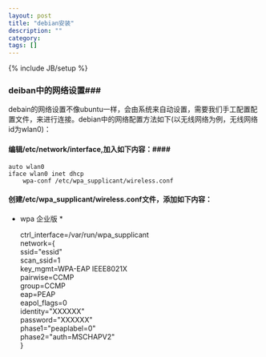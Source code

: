 ```yaml
---
layout: post
title: "debian安装"
description: ""
category: 
tags: []
---
```

{% include JB/setup %}
### deiban中的网络设置###
debain的网络设置不像ubuntu一样，会由系统来自动设置，需要我们手工配置配置文件，来进行连接。debian中的网络配置方法如下(以无线网络为例，无线网络id为wlan0)：
#### 编辑/etc/network/interface,加入如下内容：####

    auto wlan0  
    iface wlan0 inet dhcp  
        wpa-conf /etc/wpa_supplicant/wireless.conf  

#### 创建/etc/wpa_supplicant/wireless.conf文件，添加如下内容：
* wpa 企业版 *
    
    ctrl_interface=/var/run/wpa_supplicant  
    network={  
        ssid="essid"  
        scan_ssid=1  
        key_mgmt=WPA-EAP IEEE8021X  
        pairwise=CCMP  
        group=CCMP  
        eap=PEAP  
        eapol_flags=0  
        identity="XXXXXX"  
        password="XXXXXX"  
        phase1="peaplabel=0"  
        phase2="auth=MSCHAPV2"  
    }
    